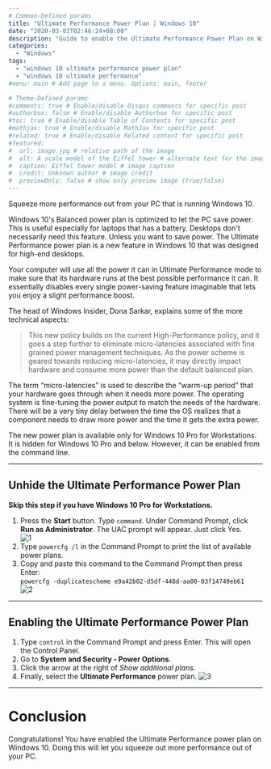 ```yaml
---
# Common-Defined params
title: "Ultimate Performance Power Plan | Windows 10"
date: "2020-03-03T02:46:24+08:00"
description: "Guide to enable the Ultimate Performance Power Plan on Windows 10."
categories:
  - "Windows"
tags:
  - "windows 10 ultimate performance power plan"
  - "windows 10 ultimate performance"
#menu: main # Add page to a menu. Options: main, footer

# Theme-Defined params
#comments: true # Enable/disable Disqus comments for specific post
#authorbox: false # Enable/disable Authorbox for specific post
#toc: true # Enable/disable Table of Contents for specific post
#mathjax: true # Enable/disable MathJax for specific post
#related: true # Enable/disable Related content for specific post
#featured:
#  url: image.jpg # relative path of the image
#  alt: A scale model of the Eiffel tower # alternate text for the image
#  caption: Eiffel tower model # image caption
#  credit: Unknown author # image credit
#  previewOnly: false # show only preview image (true/false)
---
```

Squeeze more performance out from your PC that is running Windows 10.
<!--more-->
Windows 10's Balanced power plan is optimized to let the PC save power. This is useful especially for laptops that has a battery. Desktops don't necessarily need this feature. Unless you want to save power. The Ultimate Performance power plan is a new feature in Windows 10 that was designed for high-end desktops.
<!--more-->
Your computer will use all the power it can in Ultimate Performance mode to make sure that its hardware runs at the best possible performance it can. It essentially disables every single power-saving feature imaginable that lets you enjoy a slight performance boost.

The head of Windows Insider, Dona Sarkar, explains some of the more technical aspects:

>This new policy builds on the current High-Performance policy, and it goes a step further to eliminate micro-latencies associated with fine grained power management techniques. As the power scheme is geared towards reducing micro-latencies, it may directly impact hardware and consume more power than the default balanced plan.
<!--more-->
The term “micro-latencies” is used to describe the “warm-up period” that your hardware goes through when it needs more power. The operating system is fine-tuning the power output to match the needs of the hardware. There will be a very tiny delay between the time the OS realizes that a component needs to draw more power and the time it gets the extra power.
<!--more-->
The new power plan is available only for Windows 10 Pro for Workstations. It is hidden for Windows 10 Pro and below. However, it can be enabled from the command line.
***
## Unhide the Ultimate Performance Power Plan
**Skip this step if you have Windows 10 Pro for Workstations.**
1. Press the **Start** button. Type `command`. Under Command Prompt, click **Run as Administrator**. The UAC prompt will appear. Just click Yes.  
![1](/img/win10-ultimate-performance/1.png)  
2. Type `powercfg /l` in the Command Prompt to print the list of available power plans.
3. Copy and paste this command to the Command Prompt then press Enter:  
`powercfg -duplicatescheme e9a42b02-d5df-448d-aa00-03f14749eb61`  
![2](/img/win10-ultimate-performance/2.png)  
***
## Enabling the Ultimate Performance Power Plan
1. Type `control` in the Command Prompt and press Enter. This will open the Control Panel.
2. Go to **System and Security - Power Options**.
3. Click the arrow at the right of *Show additional plans*.
4. Finally, select the **Ultimate Performance** power plan.
![3](/img/win10-ultimate-performance/3.png)  
***
# Conclusion
Congratulations! You have enabled the Ultimate Performance power plan on Windows 10. Doing this will let you squeeze out more performance out of your PC.
